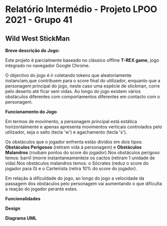 Relatório Intermédio - Projeto LPOO 2021 - Grupo 41
===============

## Wild West StickMan

**Breve descrição do Jogo:**



Este projeto é parcialmente baseado no clássico offline **T-REX game**, jogo integrado no navegador Google Chrome.

O objectivo do jogo é ir coletando tokens que aleatoriamente instanciam,que contribuem para o score final do utilizador, enquanto que a personagem principal do jogo, neste caso uma espécie de stickman, corre pelo deserto até ficar sem vidas. Ao longo do jogo existem vários obstáculos diferentes com comportamentos diferentes em contacto com o personagem.


**Funcionamento do Jogo**

Em termos de movimento, a personagem principal está estática horizontalmente e apenas apresenta movimentos verticais controlados pelo utilizador, seja o salto (tecla 'w') e agachamento (tecla 's').


Os obstáculos que o jogador enfrenta estão dividos em dois tipos: **Obstáculos Perigosos** (retiram vida à personagem) e **Obstáculos Malandros** (roubam pontos do score do jogador).Nos obstáculos perigoso temos: barril (morre instantaneamente)e os cactos (retiram 1 unidade de vida).Nos obstáculos malandros temos: o Sócrates (reduz o score do jogador para 0) e o Carteirista (retira 10% do score do jogador).

Em relação à dificuldade do jogo, ao longo do jogo a velocidade da passagem dos obstáculos pelo personagem vai aumentando o que dificulta a reação do jogador perante estes.


**Funcionalidades**








**Design**


**Diagrama UML**




















